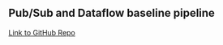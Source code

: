 ## Pub/Sub and Dataflow baseline pipeline

[Link to GitHub Repo](https://github.com/GoogleCloudPlatform/python-docs-samples/tree/main/pubsub/streaming-analytics)